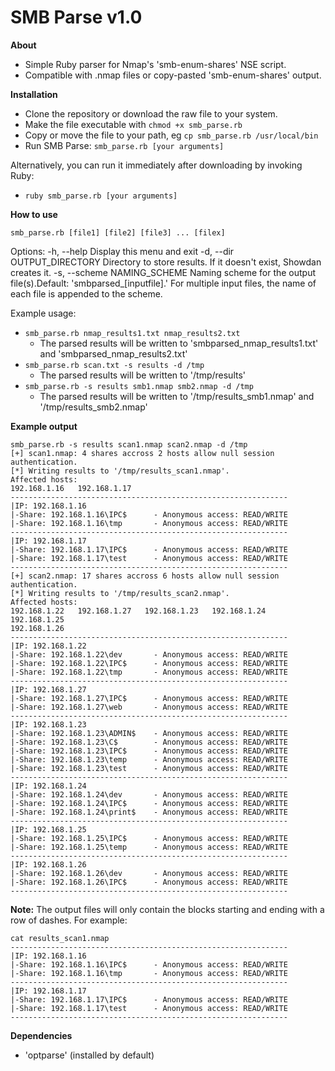 # SMB Parse v1.0
**About**

- Simple Ruby parser for Nmap's 'smb-enum-shares' NSE script.
- Compatible with .nmap files or copy-pasted 'smb-enum-shares' output.

**Installation**

- Clone the repository or download the raw file to your system.
- Make the file executable with `chmod +x smb_parse.rb`
- Copy or move the file to your path, eg `cp smb_parse.rb /usr/local/bin`
- Run SMB Parse: `smb_parse.rb [your arguments]`

Alternatively, you can run it immediately after downloading by invoking Ruby:
- `ruby smb_parse.rb [your arguments]`
 
**How to use**

`smb_parse.rb [file1] [file2] [file3] ... [filex]`


Options:
    -h, --help                       Display this menu and exit
    -d, --dir     OUTPUT_DIRECTORY   Directory to store results. If it doesn't exist, Showdan creates it.
    -s, --scheme  NAMING_SCHEME      Naming scheme for the output file(s).Default: 'smbparsed_[inputfile].' For multiple input files, the name of each file is appended to the scheme.


Example usage:
- `smb_parse.rb nmap_results1.txt nmap_results2.txt`
  - The parsed results will be written to 'smbparsed_nmap_results1.txt' and 'smbparsed_nmap_results2.txt'
- `smb_parse.rb scan.txt -s results -d /tmp`
  - The parsed results will be written to '/tmp/results'
- `smb_parse.rb -s results smb1.nmap smb2.nmap -d /tmp`
  - The parsed results will be written to '/tmp/results_smb1.nmap' and '/tmp/results_smb2.nmap'

**Example output**
```
smb_parse.rb -s results scan1.nmap scan2.nmap -d /tmp
[+] scan1.nmap: 4 shares accross 2 hosts allow null session authentication.
[*] Writing results to '/tmp/results_scan1.nmap'.
Affected hosts:
192.168.1.16   192.168.1.17
--------------------------------------------------------------
|IP: 192.168.1.16
|-Share: 192.168.1.16\IPC$      - Anonymous access: READ/WRITE
|-Share: 192.168.1.16\tmp       - Anonymous access: READ/WRITE
--------------------------------------------------------------
|IP: 192.168.1.17
|-Share: 192.168.1.17\IPC$      - Anonymous access: READ/WRITE
|-Share: 192.168.1.17\test      - Anonymous access: READ/WRITE
--------------------------------------------------------------
[+] scan2.nmap: 17 shares accross 6 hosts allow null session authentication.
[*] Writing results to '/tmp/results_scan2.nmap'.
Affected hosts:
192.168.1.22   192.168.1.27   192.168.1.23   192.168.1.24   192.168.1.25
192.168.1.26
--------------------------------------------------------------
|IP: 192.168.1.22
|-Share: 192.168.1.22\dev       - Anonymous access: READ/WRITE
|-Share: 192.168.1.22\IPC$      - Anonymous access: READ/WRITE
|-Share: 192.168.1.22\tmp       - Anonymous access: READ/WRITE
--------------------------------------------------------------
|IP: 192.168.1.27
|-Share: 192.168.1.27\IPC$      - Anonymous access: READ/WRITE
|-Share: 192.168.1.27\web       - Anonymous access: READ/WRITE
--------------------------------------------------------------
|IP: 192.168.1.23
|-Share: 192.168.1.23\ADMIN$    - Anonymous access: READ/WRITE
|-Share: 192.168.1.23\C$        - Anonymous access: READ/WRITE
|-Share: 192.168.1.23\IPC$      - Anonymous access: READ/WRITE
|-Share: 192.168.1.23\temp      - Anonymous access: READ/WRITE
|-Share: 192.168.1.23\test      - Anonymous access: READ/WRITE
--------------------------------------------------------------
|IP: 192.168.1.24
|-Share: 192.168.1.24\dev       - Anonymous access: READ/WRITE
|-Share: 192.168.1.24\IPC$      - Anonymous access: READ/WRITE
|-Share: 192.168.1.24\print$    - Anonymous access: READ/WRITE
--------------------------------------------------------------
|IP: 192.168.1.25
|-Share: 192.168.1.25\IPC$      - Anonymous access: READ/WRITE
|-Share: 192.168.1.25\temp      - Anonymous access: READ/WRITE
--------------------------------------------------------------
|IP: 192.168.1.26
|-Share: 192.168.1.26\dev       - Anonymous access: READ/WRITE
|-Share: 192.168.1.26\IPC$      - Anonymous access: READ/WRITE
--------------------------------------------------------------
```
**Note:** The output files will only contain the blocks starting and ending with a row of dashes. For example:
```
cat results_scan1.nmap
--------------------------------------------------------------
|IP: 192.168.1.16
|-Share: 192.168.1.16\IPC$      - Anonymous access: READ/WRITE
|-Share: 192.168.1.16\tmp       - Anonymous access: READ/WRITE
--------------------------------------------------------------
|IP: 192.168.1.17
|-Share: 192.168.1.17\IPC$      - Anonymous access: READ/WRITE
|-Share: 192.168.1.17\test      - Anonymous access: READ/WRITE
--------------------------------------------------------------
```
**Dependencies**

- 'optparse' (installed by default)
